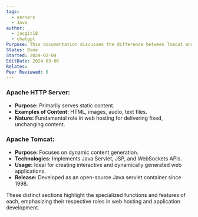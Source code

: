 ```yaml
---
tags:
  - servers
  - Java
author:
  - jacgit18
  - chatgpt
Purpose: This documentation discusses the difference between Tomcat and Apache HTTP Server.
Status: Done
Started: 2024-02-04
EditDate: 2024-03-06
Relates: 
Peer Reviewed: 0
---
```

### Apache HTTP Server:
- **Purpose:** Primarily serves static content.
- **Examples of Content:** HTML, images, audio, text files.
- **Nature:** Fundamental role in web hosting for delivering fixed, unchanging content.

### Apache Tomcat:
- **Purpose:** Focuses on dynamic content generation.
- **Technologies:** Implements Java Servlet, JSP, and WebSockets APIs.
- **Usage:** Ideal for creating interactive and dynamically generated web applications.
- **Release:** Developed as an open-source Java servlet container since 1998.

These distinct sections highlight the specialized functions and features of each, emphasizing their respective roles in web hosting and application development.